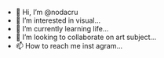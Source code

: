 - 👋 Hi, I’m @nodacru
- 👀 I’m interested in visual...
- 🌱 I’m currently learning life...
- 💞️ I’m looking to collaborate on art subject...
- 📫 How to reach me inst agram...

<!---
nodacru/nodacru is a ✨ special ✨ repository because its `README.md` (this file) appears on your GitHub profile.
You can click the Preview link to take a look at your changes.
--->
